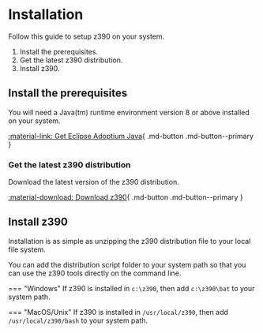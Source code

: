 # Installation

Follow this guide to setup z390 on your system.

1. Install the prerequisites.
2. Get the latest z390 distribution.
3. Install z390.

## Install the prerequisites

You will need a Java(tm) runtime environment version 8 or above installed on your system.

[:material-link: Get Eclipse Adoptium Java](https://adoptium.net/){ .md-button .md-button--primary }

### Get the latest z390 distribution

Download the latest version of the z390 distribution.

[:material-download: Download z390](https://github.com/{{repo}}/releases/download/{{version}}/z390_{{version}}.zip){ .md-button .md-button--primary }

## Install z390

Installation is as simple as unzipping the z390 distribution file to your local file system.

You can add the distribution script folder to your system path so that you can use the z390 tools directly
on the command line.

=== "Windows"
    If z390 is installed in `c:\z390`, then add `c:\z390\bat` to your system path.

=== "MacOS/Unix"
    If z390 is installed in `/usr/local/z390`, then add `/usr/local/z390/bash` to your system path.


